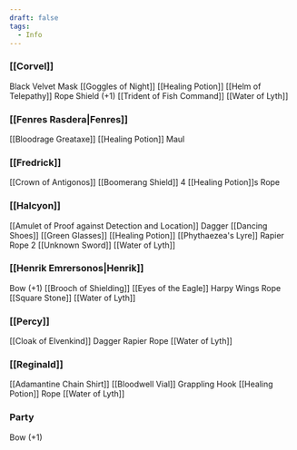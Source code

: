 ```yaml
---
draft: false
tags:
  - Info
---
```

### [[Corvel]]

Black Velvet Mask
[[Goggles of Night]]
[[Healing Potion]]
[[Helm of Telepathy]]
Rope
Shield (+1)
[[Trident of Fish Command]]
[[Water of Lyth]]

### [[Fenres Rasdera|Fenres]]

[[Bloodrage Greataxe]]
[[Healing Potion]]
Maul

### [[Fredrick]]

[[Crown of Antigonos]]
[[Boomerang Shield]]
4 [[Healing Potion]]s
Rope

### [[Halcyon]]

[[Amulet of Proof against Detection and Location]]
Dagger
[[Dancing Shoes]]
[[Green Glasses]]
[[Healing Potion]]
[[Phythaezea's Lyre]]
Rapier
Rope 2
[[Unknown Sword]]
[[Water of Lyth]]

### [[Henrik Emrersonos|Henrik]]

Bow (+1)
[[Brooch of Shielding]]
[[Eyes of the Eagle]]
Harpy Wings
Rope
[[Square Stone]]
[[Water of Lyth]]

### [[Percy]]

[[Cloak of Elvenkind]]
Dagger
Rapier
Rope
[[Water of Lyth]]

### [[Reginald]]

[[Adamantine Chain Shirt]]
[[Bloodwell Vial]]
Grappling Hook
[[Healing Potion]]
Rope
[[Water of Lyth]]

### Party

Bow (+1)